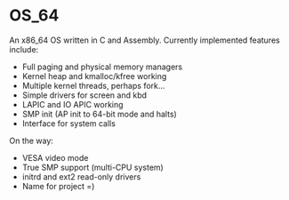 OS_64
=====

An x86_64 OS written in C and Assembly.
Currently implemented features include:
* Full paging and physical memory managers
* Kernel heap and kmalloc/kfree working
* Multiple kernel threads, perhaps fork...
* Simple drivers for screen and kbd
* LAPIC and IO APIC working
* SMP init (AP init to 64-bit mode and halts)
* Interface for system calls

On the way:
* VESA video mode
* True SMP support (multi-CPU system)
* initrd and ext2 read-only drivers
* Name for project =)
